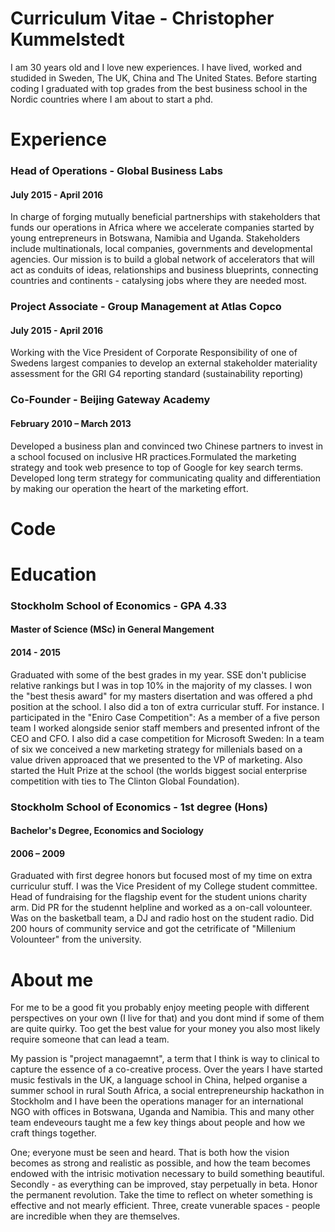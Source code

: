 <h1>Curriculum Vitae - Christopher Kummelstedt</h1>

<P>I am 30 years old and I love new experiences. I have lived, worked and studided in Sweden, The UK, China and The United States. Before starting coding I graduated with top grades from the best business school in the Nordic countries where I am about to start a phd.</P>

<h1>Experience</h1>
<h3>Head of Operations - Global Business Labs</h3>
<h4>July 2015 - April 2016</h4>
<p>In charge of forging mutually beneficial partnerships with stakeholders that funds our operations in Africa where we accelerate companies started by young entrepreneurs in Botswana, Namibia and Uganda. Stakeholders include multinationals, local companies, governments and developmental agencies. Our mission is to build a global network of accelerators that will act as conduits of ideas, relationships and business blueprints, connecting countries and continents - catalysing jobs where they are needed most.</p>

<h3>Project Associate - Group Management at Atlas Copco</h3>
<h4>July 2015 - April 2016</h4>
<p>Working with the Vice President of Corporate Responsibility of one of Swedens largest companies to develop an external stakeholder materiality assessment for the GRI G4 reporting standard (sustainability reporting)</p>

<h3>Co-Founder - Beijing Gateway Academy</h3>
<h4>February 2010 – March 2013</h4>
<p>Developed a business plan and convinced two Chinese partners to invest in a school focused on inclusive HR practices.Formulated the marketing strategy and took web presence to top of Google for key search terms. Developed long term strategy for communicating quality and differentiation by making our operation the heart of the marketing effort.</p>

<h1>Code</h1>

<h1>Education</h1>

<h3>Stockholm School of Economics - GPA 4.33</h3>
<h4>Master of Science (MSc) in General Mangement</h4>
<h4>2014 - 2015</h4>
<p>Graduated with some of the best grades in my year. SSE don't publicise relative rankings but I was in top 10% in the majority of my classes. I won the "best thesis award" for my masters disertation and was offered a phd position at the school. I also did a ton of extra curricular stuff. For instance. I participated in the "Eniro Case Competition": As a member of a five person team I worked alongside senior staff members and presented infront of the CEO and CFO. I also did a case competition for Microsoft Sweden: In a team of six we conceived a new marketing strategy for millenials based on a value driven approaced that we presented to the VP of marketing. Also started the Hult Prize at the school (the worlds biggest social enterprise competition with ties to The Clinton Global Foundation).</p>

<h3>Stockholm School of Economics - 1st degree (Hons)</h3>
<h4>Bachelor's Degree, Economics and Sociology</h4>
<h4>2006 – 2009</h4>
<p>Graduated with first degree honors but focused most of my time on extra curriculur stuff. I was the Vice President of my College student committee. Head of fundraising for the flagship event for the student unions charity arm. Did PR for the studennt helpline and worked as a on-call volounteer. Was on the basketball team, a DJ and radio host on the student radio. Did 200 hours of community service and got the cetrificate of "Millenium Volounteer" from the university.</p>

<h1>About me</h1>

<P>For me to be a good fit you probably enjoy meeting people with different perspectives on your own (I live for that) and you dont mind if some of them are quite quirky. Too get the best value for your money you also most likely require someone that can lead a team.</P>

<P>My passion is "project managaemnt", a term that I think is way to clinical to capture the essence of a co-creative process. Over the years I have started music festivals in the UK, a language school in China, helped organise a summer school in rural South Africa, a social entrepreneurship hackathon in Stockholm and I have been the operations manager for an international NGO with offices in Botswana, Uganda and Namibia. This and many other team endeveours taught me a few key things about people and how we craft things together. </P>

<P>One; everyone must be seen and heard. That is both how the vision becomes as strong and realistic as possible, and how the team becomes endowed with the intrisic motivation necessary to build something beautiful. Secondly - as everything can be improved, stay perpetually in beta. Honor the permanent revolution. Take the time to reflect on wheter something is effective and not mearly efficient. Three, create vunerable spaces - people are incredible when they are themselves.</P>



